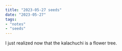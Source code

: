 ```yaml
---
title: "2023-05-27 seeds"
date: "2023-05-27"
tags:
- "notes"
- "seeds"
---
```


I just realized now that the kalachuchi is a flower tree.